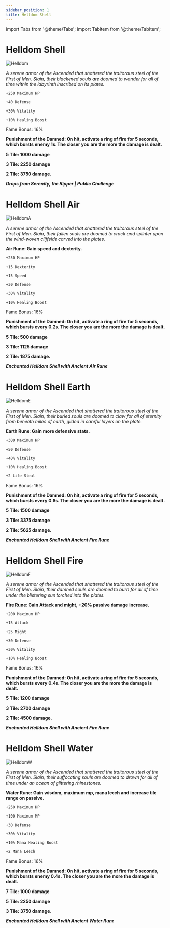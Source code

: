 ```yaml
---
sidebar_position: 1
title: Helldom Shell
---
```


import Tabs from '@theme/Tabs';
import TabItem from '@theme/TabItem';

<Tabs>
  <TabItem value="Helldom Shell" label="Helldom Shell" default>

# Helldom Shell

![Helldom](https://vwiki.valorserver.com/api/item/picture/helldom%20shell)

<i>A serene armor of the Ascended that shattered the traitorous steel of the First of Men. Slain, their blackened souls are doomed to wander for all of time within the labyrinth inscribed on its plates.</i>

    +250 Maximum HP
    
    +40 Defense
    
    +30% Vitality
    
    +10% Healing Boost
    
Fame Bonus: 16%

**Punishment of the Damned: On hit, activate a ring of fire for 5 seconds, which bursts enemy 1s. The closer you are the more the damage is dealt.**

**5 Tile: 1000 damage**

**3 Tile: 2250 damage**

**2 Tile: 3750 damage.**


***Drops from Serenity, the Ripper | Public Challenge***

  </TabItem>
  <TabItem value="Air" label="Air">

# Helldom Shell Air

![HelldomA](https://vwiki.valorserver.com/api/item/picture/helldom%20shell%20air)

<i>A serene armor of the Ascended that shattered the traitorous steel of the First of Men. Slain, their fallen souls are doomed to crack and splinter upon the wind-woven cliffside carved into the plates.</i>

**Air Rune: Gain speed and dexterity.**

    +250 Maximum HP
    
    +15 Dexterity
    
    +15 Speed

    +30 Defense
    
    +30% Vitality
    
    +10% Healing Boost
    
Fame Bonus: 16%

**Punishment of the Damned: On hit, activate a ring of fire for 5 seconds, which bursts every 0.2s. The closer you are the more the damage is dealt.**

**5 Tile: 500 damage**

**3 Tile: 1125 damage**

**2 Tile: 1875 damage.**

***Enchanted Helldom Shell with Ancient Air Rune***

  </TabItem>
  <TabItem value="Earth" label="Earth">

# Helldom Shell Earth

![HelldomE](https://vwiki.valorserver.com/api/item/picture/helldom%20shell%20earth)

<i>A serene armor of the Ascended that shattered the traitorous steel of the First of Men. Slain, their buried souls are doomed to claw for all of eternity from beneath miles of earth, gilded in careful layers on the plate.</i>

**Earth Rune: Gain more defensive stats.**

    +300 Maximum HP
    
    +50 Defense
    
    +40% Vitality
    
    +10% Healing Boost
    
    +2 Life Steal

Fame Bonus: 16%

**Punishment of the Damned: On hit, activate a ring of fire for 5 seconds, which bursts every 0.6s. The closer you are the more the damage is dealt.**

**5 Tile: 1500 damage**

**3 Tile: 3375 damage**

**2 Tile: 5625 damage.**

***Enchanted Helldom Shell with Ancient Fire Rune***

  </TabItem>
  <TabItem value="Fire" label="Fire">

# Helldom Shell Fire

![HelldomF](https://vwiki.valorserver.com/api/item/picture/helldom%20shell%20fire)

<i>A serene armor of the Ascended that shattered the traitorous steel of the First of Men. Slain, their damned souls are doomed to burn for all of time under the blistering sun torched into the plates.</i>

**Fire Rune: Gain Attack and might, +20% passive damage increase.**

    +200 Maximum HP

    +15 Attack

    +25 Might    

    +30 Defense
    
    +30% Vitality
    
    +10% Healing Boost
    
Fame Bonus: 16%

**Punishment of the Damned: On hit, activate a ring of fire for 5 seconds, which bursts every 0.4s. The closer you are the more the damage is dealt.**

**5 Tile: 1200 damage**

**3 Tile: 2700 damage**

**2 Tile: 4500 damage.**

***Enchanted Helldom Shell with Ancient Fire Rune***

  </TabItem>
  <TabItem value="Water" label="Water">

# Helldom Shell Water

![HelldomW](https://vwiki.valorserver.com/api/item/picture/helldom%20shell%20water)

<i>A serene armor of the Ascended that shattered the traitorous steel of the First of Men. Slain, their suffocating souls are doomed to drown for all of time under an ocean of glittering rhinestones.</i>

**Water Rune: Gain wisdom, maximum mp, mana leech and increase tile range on passive.**

    +250 Maximum HP

    +100 Maximum MP
    
    +30 Defense
    
    +30% Vitality
    
    +10% Mana Healing Boost

    +2 Mana Leech
    
Fame Bonus: 16%

**Punishment of the Damned: On hit, activate a ring of fire for 5 seconds, which bursts enemy 0.4s. The closer you are the more the damage is dealt.**

**7 Tile: 1000 damage**

**5 Tile: 2250 damage**

**3 Tile: 3750 damage.**

***Enchanted Helldom Shell with Ancient Water Rune***

  </TabItem>
</Tabs>
